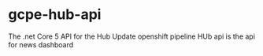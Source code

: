 # gcpe-hub-api
The .net Core 5 API for the Hub
Update openshift pipeline
HUb api is the api for news dashboard
